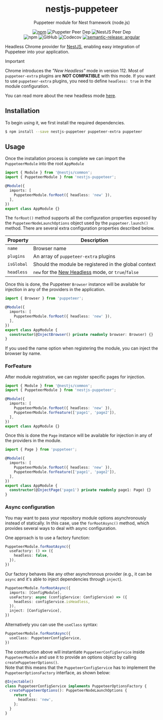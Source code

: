 <div align="center">

# nestjs-puppeteer
Puppeteer module for Nest framework (node.js)

[![npm](https://img.shields.io/npm/v/nestjs-puppeteer?logo=npm)](https://npmjs.com/package/nestjs-puppeteer)
![Puppeter Peer Dep](https://img.shields.io/npm/dependency-version/nestjs-puppeteer/peer/@nestjs/core?logo=nestjs&logoColor=E42844)
![NestJS Peer Dep](https://img.shields.io/npm/dependency-version/nestjs-puppeteer/peer/puppeteer?logo=puppeteer&logoColor=%23fff)  
![npm](https://img.shields.io/npm/dm/nestjs-puppeteer)
![GitHub](https://img.shields.io/github/license/oblakstudio/nestjs-puppeteer)
![Codecov](https://img.shields.io/codecov/c/github/oblakstudio/nestjs-puppeteer?logo=codecov&color=%23F01F7A)
[![semantic-release: angular](https://img.shields.io/badge/semantic--release-angular-e10079?logo=semantic-release)](https://github.com/semantic-release/semantic-release)


</div>

Headless Chrome provider for [NestJS](https://nestjs.com/), enabling easy integration of Puppeteer into your application.

> [!IMPORTANT]
> Chrome introduces the _"New Headless"_ mode in version 112. Most of `puppeteer-extra` plugins are **NOT COMPATIBLE** with this mode. If you want to use `puppeteer-extra` plugins, you need to define `headless: true` in the module configuration.
>
> You can read more about the new headless mode [here](https://developer.chrome.com/docs/chromium/new-headless).

## Installation

To begin using it, we first install the required dependencies.

```sh
$ npm install --save nestjs-puppeteer puppeteer-extra puppeteer
```
## Usage

Once the installation process is complete we can import the ``PuppeteerModule`` into the root ``AppModule``

```ts
import { Module } from '@nestjs/common';
import { PuppeteerModule } from 'nestjs-puppeteer';

@Module({
  imports: [
    PuppeteerModule.forRoot({ headless: 'new' }),
  ],
})
export class AppModule {}
```

The ``forRoot()`` method supports all the configuration properties exposed by the ``PuppeteerNodeLaunchOptions`` object used by the ``puppeteer.launch()`` method. There are several extra configuration properties described below.


| Property  | Description |
| ------------- | ------------- |
| ``name``  | Browser name  |
| ``plugins``  | An array of ``puppeteer-extra`` plugins  |
| ``isGlobal`` | Should the module be registered in the global context |
| ``headless`` | `new` for the [New Headless](https://developer.chrome.com/docs/chromium/new-headless) mode, or `true`/`false`  |

Once this is done, the Puppeteer ``Browser`` instance will be available for injection in any of the providers in the application.

```ts
import { Browser } from 'puppeteer';

@Module({
  imports: [
    PuppeteerModule.forRoot({ headless: 'new' }),
  ],
})
export class AppModule {
  constructor(@InjectBrowser() private readonly browser: Browser) {}
}
```

If you used the name option when registering the module, you can inject the browser by name.

### ForFeature

After module registration, we can register specific pages for injection.

```ts
import { Module } from '@nestjs/common';
import { PuppeteerModule } from 'nestjs-puppeteer';

@Module({
  imports: [
    PuppeteerModule.forRoot({ headless: 'new' }),
    PuppeteerModule.forFeature(['page1', 'page2']),
  ],
})
export class AppModule {}
```

Once this is done the ``Page`` instance will be available for injection in any of the providers in the module.

```ts
import { Page } from 'puppeteer';

@Module({
  imports: [
    PuppeteerModule.forRoot({ headless: 'new' }),
    PuppeteerModule.forFeature(['page1', 'page2']),
  ],
})
export class AppModule {
  constructor(@InjectPage('page1') private readonly page1: Page) {}
}
```


### Async configuration

You may want to pass your repository module options asynchronously instead of statically. In this case, use the ``forRootAsync()`` method, which provides several ways to deal with async configuration.

One approach is to use a factory function:

```ts
PuppeteerModule.forRootAsync({
  useFactory: () => ({
    headless: false,
  }),
})
```

Our factory behaves like any other asynchronous provider (e.g., it can be ``async`` and it's able to inject dependencies through ``inject``).

```ts
PuppeteerModule.forRootAsync({
  imports: [ConfigModule],
  useFactory: async (configService: ConfigService) => ({
    headless: configService.isHeadless,
  }),
  inject: [ConfigService],
})
```

Alternatively you can use the ``useClass`` syntax:

```ts
PuppeteerModule.forRootAsync({
  useClass: PuppeteerConfigService,
})
```
The construction above will instantiate ``PuppeteerConfigService`` inside ``PuppeteerModule`` and use it to provide an options object by calling ``createPuppeteerOptions()``.  
Note that this means that the ``PuppeteerConfigService`` has to implement the ``PuppeteerOptionsFactory`` interface, as shown below:

```ts
@Injectable()
class PuppeteerConfigService implements PuppeteerOptionsFactory {
  createPuppeteerOptions(): PuppeteerNodeLaunchOptions {
    return {
      headless: 'new',
    };
  }
}
```
